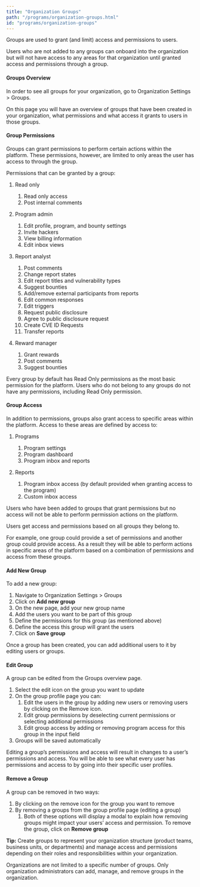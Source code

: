 ```yaml
---
title: "Organization Groups"
path: "/programs/organization-groups.html"
id: "programs/organization-groups"
---
```


Groups are used to grant (and limit) access and permissions to users.

Users who are not added to any groups can onboard into the organization but will not have access to any areas for that organization until granted access and permissions through a group.

#### Groups Overview

In order to see all groups for your organization, go to Organization Settings > Groups.

On this page you will have an overview of groups that have been created in your organization, what permissions and what access it grants to users in those groups.

#### Group Permissions

Groups can grant permissions to perform certain actions within the platform. These permissions, however, are limited to only areas the user has access to through the group.

Permissions that can be granted by a group:

1. Read only
    1. Read only access
    1. Post internal comments

1. Program admin
    1. Edit profile, program, and bounty settings
    1. Invite hackers
    1. View billing information
    1. Edit inbox views

1. Report analyst
    1. Post comments
    1. Change report states
    1. Edit report titles and vulnerability types
    1. Suggest bounties
    1. Add/remove external participants from reports
    1. Edit common responses
    1. Edit triggers
    1. Request public disclosure
    1. Agree to public disclosure request
    1. Create CVE ID Requests
    1. Transfer reports

1. Reward manager
    1. Grant rewards
    1. Post comments
    1. Suggest bounties

Every group by default has Read Only permissions as the most basic permission for the platform. Users who do not belong to any groups do not have any permissions, including Read Only permission.

#### Group Access

In addition to permissions, groups also grant access to specific areas within the platform. Access to these areas are defined by access to:

1. Programs
    1. Program settings
    1. Program dashboard
    1. Program inbox and reports

1. Reports
    1. Program inbox access (by default provided when granting access to the program)
    1. Custom inbox access

Users who have been added to groups that grant permissions but no access will not be able to perform permission actions on the platform.

Users get access and permissions based on all groups they belong to.

For example, one group could provide a set of permissions and another group could provide access. As a result they will be able to perform actions in specific areas of the platform based on a combination of permissions and access from these groups.

#### Add New Group

To add a new group:

1. Navigate to Organization Settings > Groups
1. Click on **Add new group**
1. On the new page, add your new group name
1. Add the users you want to be part of this group
1. Define the permissions for this group (as mentioned above)
1. Define the access this group will grant the users
1. Click on **Save group**

Once a group has been created, you can add additional users to it by editing users or groups.

#### Edit Group

A group can be edited from the Groups overview page.

1. Select the edit icon on the group you want to update
1. On the group profile page you can:
    1. Edit the users in the group by adding new users or removing users by clicking on the Remove icon.
    1. Edit group permissions by deselecting current permissions or selecting additional permissions
    1. Edit group access by adding or removing program access for this group in the input field
1. Groups will be saved automatically

Editing a group’s permissions and access will result in changes to a user’s permissions and access. You will be able to see what every user has permissions and access to by going into their specific user profiles.

#### Remove a Group

A group can be removed in two ways:

1. By clicking on the remove icon for the group you want to remove
1. By removing a groups from the group profile page (editing a group)
    1. Both of these options will display a modal to explain how removing groups might impact your users’ access and permission. To remove the group, click on **Remove group**

**Tip:** Create groups to represent your organization structure (product teams, business units, or departments) and manage access and permissions depending on their roles and responsibilities within your organization.

Organizations are not limited to a specific number of groups. Only organization administrators can add, manage, and remove groups in the organization.
